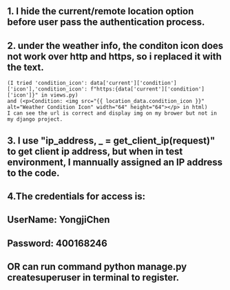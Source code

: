 ## 1. I hide the current/remote location option before user pass the authentication process.

## 2. under the weather info, the conditon icon does not work over http and https, so i replaced it with the text. 
	(I tried 'condition_icon': data['current']['condition']['icon'],'condition_icon': f"https:{data['current']['condition']['icon']}" in views.py) 
	and (<p>Condition: <img src="{{ location_data.condition_icon }}" alt="Weather Condition Icon" width="64" height="64"></p> in html)
	I can see the url is correct and display img on my brower but not in my django project.
## 3. I use "ip_address, _ = get_client_ip(request)" to get client ip address, but when in test environment, I mannually assigned an IP address to the code.
## 4.The credentials for access is:
##       UserName: YongjiChen
##       Password: 400168246
##	     OR can run command  python manage.py createsuperuser   in terminal to register.